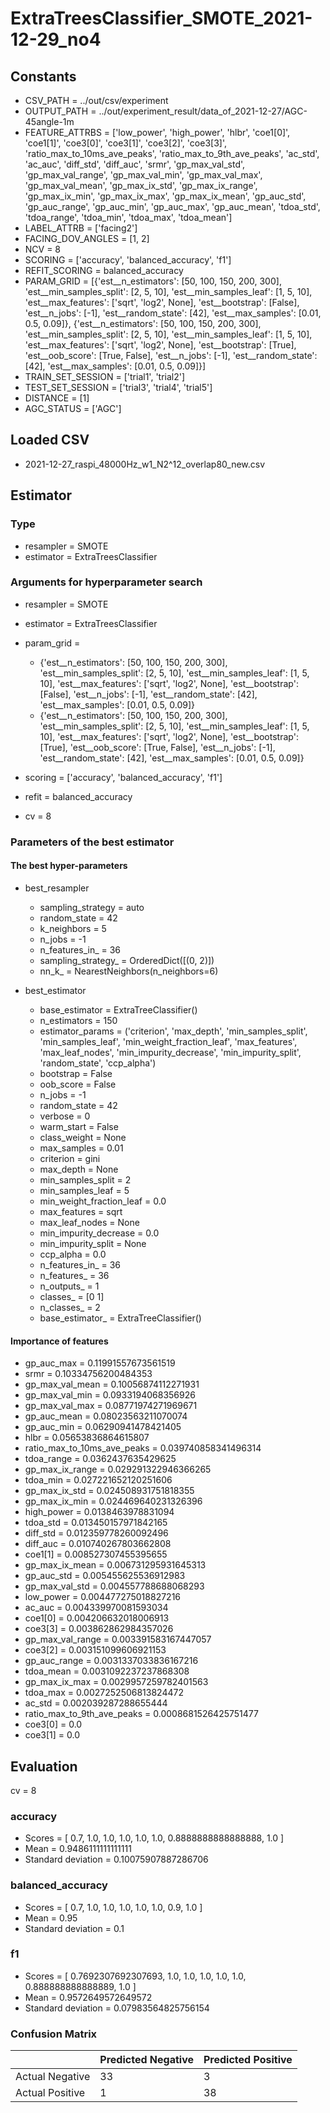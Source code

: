 # ExtraTreesClassifier_SMOTE_2021-12-29_no4
## Constants
- CSV_PATH = ../out/csv/experiment
- OUTPUT_PATH = ../out/experiment_result/data_of_2021-12-27/AGC-45angle-1m
- FEATURE_ATTRBS = ['low_power', 'high_power', 'hlbr', 'coe1[0]', 'coe1[1]', 'coe3[0]', 'coe3[1]', 'coe3[2]', 'coe3[3]', 'ratio_max_to_10ms_ave_peaks', 'ratio_max_to_9th_ave_peaks', 'ac_std', 'ac_auc', 'diff_std', 'diff_auc', 'srmr', 'gp_max_val_std', 'gp_max_val_range', 'gp_max_val_min', 'gp_max_val_max', 'gp_max_val_mean', 'gp_max_ix_std', 'gp_max_ix_range', 'gp_max_ix_min', 'gp_max_ix_max', 'gp_max_ix_mean', 'gp_auc_std', 'gp_auc_range', 'gp_auc_min', 'gp_auc_max', 'gp_auc_mean', 'tdoa_std', 'tdoa_range', 'tdoa_min', 'tdoa_max', 'tdoa_mean']
- LABEL_ATTRB = ['facing2']
- FACING_DOV_ANGLES = [1, 2]
- NCV = 8
- SCORING = ['accuracy', 'balanced_accuracy', 'f1']
- REFIT_SCORING = balanced_accuracy
- PARAM_GRID = [{'est__n_estimators': [50, 100, 150, 200, 300], 'est__min_samples_split': [2, 5, 10], 'est__min_samples_leaf': [1, 5, 10], 'est__max_features': ['sqrt', 'log2', None], 'est__bootstrap': [False], 'est__n_jobs': [-1], 'est__random_state': [42], 'est__max_samples': [0.01, 0.5, 0.09]}, {'est__n_estimators': [50, 100, 150, 200, 300], 'est__min_samples_split': [2, 5, 10], 'est__min_samples_leaf': [1, 5, 10], 'est__max_features': ['sqrt', 'log2', None], 'est__bootstrap': [True], 'est__oob_score': [True, False], 'est__n_jobs': [-1], 'est__random_state': [42], 'est__max_samples': [0.01, 0.5, 0.09]}]
- TRAIN_SET_SESSION = ['trial1', 'trial2']
- TEST_SET_SESSION = ['trial3', 'trial4', 'trial5']
- DISTANCE = [1]
- AGC_STATUS = ['AGC']

## Loaded CSV
- 2021-12-27_raspi_48000Hz_w1_N2^12_overlap80_new.csv

## Estimator
### Type
- resampler = SMOTE
- estimator = ExtraTreesClassifier

### Arguments for hyperparameter search
- resampler = SMOTE
- estimator = ExtraTreesClassifier
- param_grid = 
	- {'est__n_estimators': [50, 100, 150, 200, 300], 'est__min_samples_split': [2, 5, 10], 'est__min_samples_leaf': [1, 5, 10], 'est__max_features': ['sqrt', 'log2', None], 'est__bootstrap': [False], 'est__n_jobs': [-1], 'est__random_state': [42], 'est__max_samples': [0.01, 0.5, 0.09]}
	- {'est__n_estimators': [50, 100, 150, 200, 300], 'est__min_samples_split': [2, 5, 10], 'est__min_samples_leaf': [1, 5, 10], 'est__max_features': ['sqrt', 'log2', None], 'est__bootstrap': [True], 'est__oob_score': [True, False], 'est__n_jobs': [-1], 'est__random_state': [42], 'est__max_samples': [0.01, 0.5, 0.09]}

- scoring = ['accuracy', 'balanced_accuracy', 'f1']
- refit = balanced_accuracy
- cv = 8

### Parameters of the best estimator
#### The best hyper-parameters
- best_resampler
	- sampling_strategy = auto
	- random_state = 42
	- k_neighbors = 5
	- n_jobs = -1
	- n_features_in_ = 36
	- sampling_strategy_ = OrderedDict([(0, 2)])
	- nn_k_ = NearestNeighbors(n_neighbors=6)

- best_estimator
	- base_estimator = ExtraTreeClassifier()
	- n_estimators = 150
	- estimator_params = ('criterion', 'max_depth', 'min_samples_split', 'min_samples_leaf', 'min_weight_fraction_leaf', 'max_features', 'max_leaf_nodes', 'min_impurity_decrease', 'min_impurity_split', 'random_state', 'ccp_alpha')
	- bootstrap = False
	- oob_score = False
	- n_jobs = -1
	- random_state = 42
	- verbose = 0
	- warm_start = False
	- class_weight = None
	- max_samples = 0.01
	- criterion = gini
	- max_depth = None
	- min_samples_split = 2
	- min_samples_leaf = 5
	- min_weight_fraction_leaf = 0.0
	- max_features = sqrt
	- max_leaf_nodes = None
	- min_impurity_decrease = 0.0
	- min_impurity_split = None
	- ccp_alpha = 0.0
	- n_features_in_ = 36
	- n_features_ = 36
	- n_outputs_ = 1
	- classes_ = [0 1]
	- n_classes_ = 2
	- base_estimator_ = ExtraTreeClassifier()

#### Importance of features
- gp_auc_max = 0.11991557673561519
- srmr = 0.10334756200484353
- gp_max_val_mean = 0.10056874112271931
- gp_max_val_min = 0.0933194068356926
- gp_max_val_max = 0.08771974271969671
- gp_auc_mean = 0.08023563211070074
- gp_auc_min = 0.06290941478421405
- hlbr = 0.05653836864615807
- ratio_max_to_10ms_ave_peaks = 0.039740858341496314
- tdoa_range = 0.0362437635429625
- gp_max_ix_range = 0.029291322946366265
- tdoa_min = 0.027221652120251606
- gp_max_ix_std = 0.024508931751818355
- gp_max_ix_min = 0.024469640231326396
- high_power = 0.0138463978831094
- tdoa_std = 0.013450157971842165
- diff_std = 0.012359778260092496
- diff_auc = 0.010740267803662808
- coe1[1] = 0.008527307455395655
- gp_max_ix_mean = 0.006731295931645313
- gp_auc_std = 0.005455625536912983
- gp_max_val_std = 0.004557788688068293
- low_power = 0.004477275018827216
- ac_auc = 0.004339970081593034
- coe1[0] = 0.004206632018006913
- coe3[3] = 0.003862862984357026
- gp_max_val_range = 0.003391583167447057
- coe3[2] = 0.003151099606921153
- gp_auc_range = 0.0031337033836167216
- tdoa_mean = 0.0031092237237868308
- gp_max_ix_max = 0.0029957259782401563
- tdoa_max = 0.0027252506813824472
- ac_std = 0.002039287288655444
- ratio_max_to_9th_ave_peaks = 0.0008681526425751477
- coe3[0] = 0.0
- coe3[1] = 0.0

## Evaluation
cv = 8
### accuracy
- Scores = [ 0.7, 1.0, 1.0, 1.0, 1.0, 1.0, 0.8888888888888888, 1.0 ]
- Mean = 0.9486111111111111
- Standard deviation = 0.10075907887286706

### balanced_accuracy
- Scores = [ 0.7, 1.0, 1.0, 1.0, 1.0, 1.0, 0.9, 1.0 ]
- Mean = 0.95
- Standard deviation = 0.1

### f1
- Scores = [ 0.7692307692307693, 1.0, 1.0, 1.0, 1.0, 1.0, 0.888888888888889, 1.0 ]
- Mean = 0.9572649572649572
- Standard deviation = 0.07983564825756154

### Confusion Matrix
|  | Predicted Negative | Predicted Positive |
| --- | --- | --- |
| Actual Negative | 33 | 3 |
| Actual Positive | 1 | 38 |

      